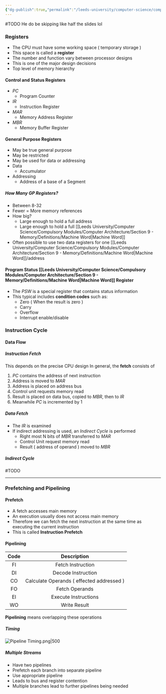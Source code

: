 ```yaml
---
{"dg-publish":true,"permalink":"/leeds-university/computer-science/compulsory-modules/computer-architecture/section-8-cpu-structure-and-pipelining/section-8-cpu-structure-and-pipelining/"}
---
```


#TODO He do be skipping like half the slides lol
### Registers
- The CPU must have some working space ( temporary storage )
- This space is called a **register**
- The number and function vary between processor designs
- This is one of the major design decisions
- Top level of memory hierarchy
#### Control and Status Registers
- *PC*
	- Program Counter
- *IR*
	- Instruction Register
- *MAR*
	- Memory Address Register
- *MBR*
	- Memory Buffer Register
#### General Purpose Registers
- May be true general purpose
- May be restricted
- May be used for data or addressing
- Data
	- Accumulator
- Addressing
	- Address of a base of a Segment
##### How Many GP Registers?
- Between 8-32
- Fewer = More memory references
- How big?
	- Large enough to hold a full address
	- Large enough to hold a full [[Leeds University/Computer Science/Compulsory Modules/Computer Architecture/Section 9 - Memory/Definitions/Machine Word\|Machine Word]]
- Often possible to use two data registers for one [[Leeds University/Computer Science/Compulsory Modules/Computer Architecture/Section 9 - Memory/Definitions/Machine Word\|Machine Word]]/address
#### Program Status [[Leeds University/Computer Science/Compulsory Modules/Computer Architecture/Section 9 - Memory/Definitions/Machine Word\|Machine Word]] Register
- The *PSW* is a special register that contains status information
- This typical includes **condition codes** such as:
	- Zero ( When the result is zero )
	- Carry
	- Overflow
	- Interrupt enable/disable
### Instruction Cycle
#### Data Flow
##### Instruction Fetch
This depends on the precise CPU design
In general, the **fetch** consists of
1. *PC* contains the address of next instruction
2. Address is moved to *MAR*
3. Address is placed on address bus
4. Control unit requests memory read
5. Result is placed on data bus, copied to *MBR*, then to *IR*
6. Meanwhile *PC* is incremented by 1
##### Data Fetch
- The *IR* is examined
- If indirect addressing is used, an *Indirect Cycle* is performed
	- Right most N bits of *MBR* transferred to *MAR*
	- Control Unit request memory read
	- Result ( address of operand ) moved to *MBR*
##### Indirect Cycle
#TODO 

---
### Prefetching and Pipelining
#### Prefetch
- A fetch accesses main memory
- An execution usually does not access main memory
- Therefore we can fetch the next instruction at the same time as executing the current instruction
- This is called **Instruction Prefetch**
#### Pipelining
| Code | Description |
| :-: | :-: |
| FI | Fetch Instruction |
| DI | Decode Instruction |
| CO | Calculate Operands ( effected addressed ) |
| FO | Fetch Operands |
| EI | Execute Instructions |
| WO | Write Result |
**Pipelining** means overlapping these operations
##### Timing
![Pipeline Timing.png|500](/img/user/Leeds%20University/Computer%20Science/Compulsory%20Modules/Computer%20Architecture/Section%208%20-%20CPU%20Structure%20and%20Pipelining/Pipeline%20Timing.png)
##### Multiple Streams
- Have two pipelines
- Prefetch each branch into separate pipeline
- Use appropriate pipeline
- Leads to bus and register contention
- Multiple branches lead to further pipelines being needed
